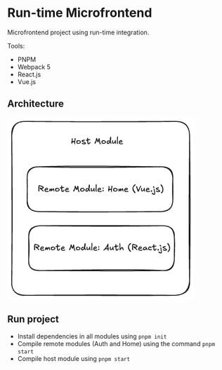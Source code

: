 # Run-time Microfrontend
Microfrontend project using run-time integration.

Tools:
- PNPM
- Webpack 5
- React.js
- Vue.js

## Architecture
![Diagram](media/diagram.png)

## Run project
- Install dependencies in all modules using `pnpm init`
- Compile remote modules (Auth and Home) using the command `pnpm start`
- Compile host module using `pnpm start`
